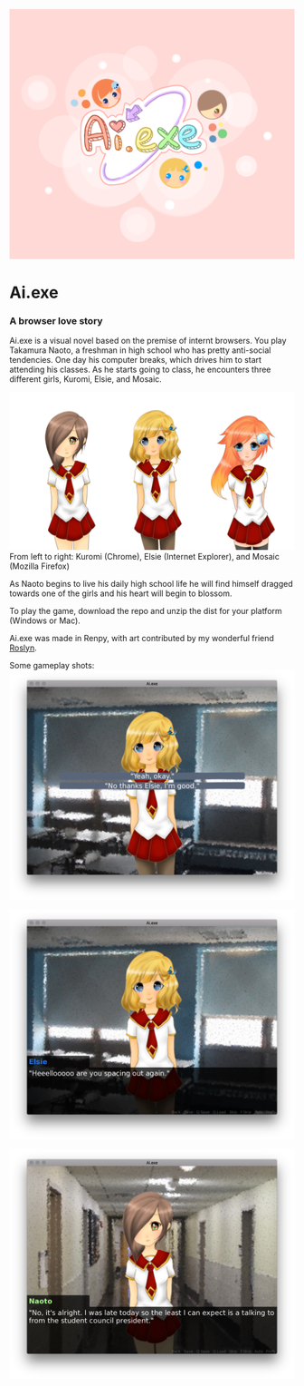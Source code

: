 
![Ai.exe](game/images/titlescreen.png)

# Ai.exe
### A browser love story

Ai.exe is a visual novel based on the premise of internt browsers. You play Takamura Naoto, a freshman in high school who has pretty anti-social tendencies. One day his computer breaks, which drives him to start attending his classes. As he starts going to class, he encounters three different girls, Kuromi, Elsie, and Mosaic.

![The girls](game/images/general/BrowsersNeutral.png)
From left to right: Kuromi (Chrome), Elsie (Internet Explorer), and Mosaic (Mozilla Firefox)

As Naoto begins to live his daily high school life he will find himself dragged towards one of the girls and his heart will begin to blossom.

To play the game, download the repo and unzip the dist for your platform (Windows or Mac).

Ai.exe was made in Renpy, with art contributed by my wonderful friend [Roslyn](https://www.instagram.com/shi__r0/).

Some gameplay shots:
![Making a choice](game/images/screenshots/choice.png)

![Elsie](game/images/screenshots/elsie.png)

![Kuromi](game/images/screenshots/kuromi.png)
